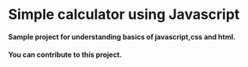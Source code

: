 # Simple calculator using Javascript
#### Sample project for understanding basics of javascript,css and html.

#### You can contribute to this project.

